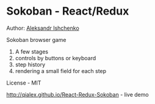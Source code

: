 Sokoban - React/Redux
====================

Author: [Aleksandr Ishchenko](http://qialex.me/)

Sokoban browser game
1. A few stages
2. controls by buttons or keyboard
3. step history
4. rendering a small field for each step 

License - MIT

http://qialex.github.io/React-Redux-Sokoban - live demo
